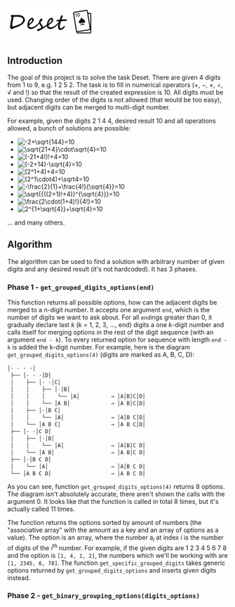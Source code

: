 # <img src="deset-logo.png" alt="Deset" width="200">
## Introduction
The goal of this project is to solve the task Deset. There are given 4 digits from 1 to 9, e.g. 1 2 5 2. The task is to fill in numerical operators (+, −, ×, ÷, √ and !) so that the result of the created expression is 10. All digits must be used. Changing order of the digits is not allowed (that would be too easy), but adjacent digits can be merged to multi-digit number.

For example, given the digits 2 1 4 4, desired result 10 and all operations allowed, a bunch of solutions are possible:
* <img src="https://latex.codecogs.com/gif.latex?-2&plus;\sqrt{144}=10" alt="-2+\sqrt{144}=10" />
* <img src="https://latex.codecogs.com/gif.latex?\sqrt{21&plus;4}\cdot\sqrt{4}=10" alt="\sqrt{21+4}\cdot\sqrt{4}=10" />
* <img src="https://latex.codecogs.com/gif.latex?(-21&plus;4!)!&plus;4=10" alt="(-21+4!)!+4=10" />
* <img src="https://latex.codecogs.com/gif.latex?(-2&plus;14)-\sqrt{4}=10" alt="(-2+14)-\sqrt{4}=10" />
* <img src="https://latex.codecogs.com/gif.latex?(2^1&plus;4)&plus;4=10" alt="(2^1+4)+4=10" />
* <img src="https://latex.codecogs.com/gif.latex?(2^1\cdot4)&plus;\sqrt4=10" alt="(2^1\cdot4)+\sqrt4=10" />
* <img src="https://latex.codecogs.com/gif.latex?-\frac{2}{1}&plus;\frac{4!}{\sqrt{4}}=10" alt="-\frac{2}{1}+\frac{4!}{\sqrt{4}}=10" />
* <img src="https://latex.codecogs.com/gif.latex?\sqrt{{((2&plus;1)!&plus;4)}^{\sqrt{4}}}=10" alt="\sqrt{{((2+1)!+4)}^{\sqrt{4}}}=10">
* <img src="https://latex.codecogs.com/gif.latex?\frac{2\cdot(1&plus;4)!}{4!}=10" alt="\frac{2\cdot(1+4)!}{4!}=10" />
* <img src="https://latex.codecogs.com/gif.latex?2^{1&plus;\sqrt{4}}&plus;\sqrt{4}=10" alt="2^{1+\sqrt{4}}+\sqrt{4}=10" />
... and many others.
## Algorithm
The algorithm can be used to find a solution with arbitrary number of given digits and any desired result (it's not hardcoded). It has 3 phases.
### Phase 1 - ``` get_grouped_digits_options(end) ```
This function returns all possible options, how can the adjacent digits be merged to a n-digit number. It accepts one argument ```end```, which is the number of digits we want to ask about. For all ```end```ings greater than 0, it gradually declare last _k_ (k = 1, 2, 3, ..., end) digits a one _k_-digit number and calls itself for merging options in the rest of the digit sequence (with an argument ```end - k```). To every returned option for sequence with length ```end - k``` is added the k-digit number.
For example, here is the diagram ```get_grouped_digits_options(4)``` (digits are marked as A, B, C, D):
```
│· · · ·│
 ├── │· · ·│D│
 │    ├── │· ·│C│
 │    │    ├── │·│B│
 │    │    │    └── │A│          → │A│B│C│D│
 │    │    └── │A B│             → │A B│C│D│
 │    ├── │·│B C│
 │    │    └── │A│               → │A│B C│D│
 │    └── │A B C│                → │A B C│D│
 ├── │· ·│C D│
 │    ├── │·│B│
 │    │    └── │A│               → │A│B│C D│
 │    └── │A B│                  → │A B│C D│
 ├── │·│B C D│
 │    └── │A│                    → │A│B C D│
 └── │A B C D│                   → │A B C D│
```
As you can see, function ```get_grouped_digits_options(4)``` returns 8 options. The diagram isn't absolutely accurate, there aren't shown the calls with the argument 0. It looks like that the function is called in total 8 times, but it's actually called 11 times.

The function returns the options sorted by amount of numbers (the "associative array" with the amount as a key and an array of options as a value). The option is an array, where the number a<sub>_i_</sub> at index _i_ is the number of digits of the _i_<sup>th</sup> number. For example, if the given digits are 1 2 3 4 5 6 7 8 and the option is ```[1, 4, 1, 2]```, the numbers which we'll be working with are ```[1, 2345, 6, 78]```. The function ```get_specific_grouped_digits``` takes generic options returned by ```get_grouped_digits_options``` and inserts given digits instead.
### Phase 2 - ``` get_binary_grouping_options(digits_options) ```
